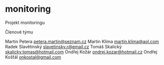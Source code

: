monitoring
==========

Projekt monitoringu

Členové týmu	

Martin Petera	petera.martin@seznam.cz
Martin Klíma	martin.klima@aol.com
Radek Slavětínský	slavetinsky.r@email.cz
Tomáš Skalický	skalicky.tomas@hotmail.com
Ondřej Kožár	ondrej.kozar@hotmail.cz
Ondřej Košťál	onkostal@gmail.com


